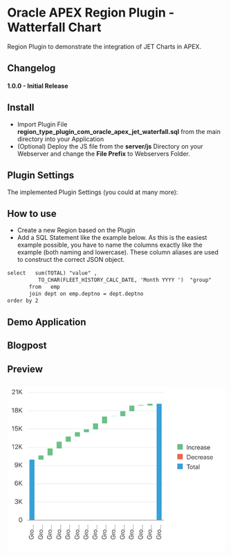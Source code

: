 # Oracle APEX Region Plugin - Watterfall Chart 
Region Plugin to demonstrate the integration of JET Charts in APEX.


## Changelog

#### 1.0.0 - Initial Release


## Install

- Import Plugin File **region_type_plugin_com_oracle_apex_jet_waterfall.sql** from the main directory into your Application
- (Optional) Deploy the JS file from the **server/js** Directory on your Webserver and change the **File Prefix** to Webservers Folder.


## Plugin Settings

The implemented Plugin Settings (you could at many more):

## How to use
- Create a new Region based on the Plugin
- Add a SQL Statement like the example below. As this is the easiest example possible, you have to name the columns exactly like the example (both naming and lowercase). These column aliases are used to construct the correct JSON object.
```
select   sum(TOTAL) "value" , 
          TO_CHAR(FLEET_HISTORY_CALC_DATE, 'Month YYYY ')  "group"
       from   emp
       join dept on emp.deptno = dept.deptno
order by 2 
```

## Demo Application


## Blogpost


## Preview
## ![](https://github.com/shibins/apex-plugin-chart-waterfall/raw/master/preview.png)
